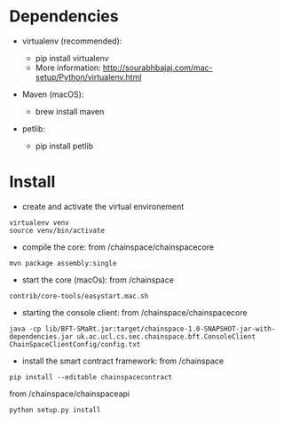 # Dependencies
- virtualenv (recommended):
	- pip install virtualenv
	- More information: http://sourabhbajaj.com/mac-setup/Python/virtualenv.html

- Maven (macOS):
	- brew install maven 

- petlib:
	- pip install petlib
	
# Install
- create and activate the virtual environement
```
virtualenv venv
source venv/bin/activate
```

- compile the core:
from /chainspace/chainspacecore
```
mvn package assembly:single
```

- start the core (macOs):
from /chainspace
```
contrib/core-tools/easystart.mac.sh
```

- starting the console client:
from /chainspace/chainspacecore
```
java -cp lib/BFT-SMaRt.jar:target/chainspace-1.0-SNAPSHOT-jar-with-dependencies.jar uk.ac.ucl.cs.sec.chainspace.bft.ConsoleClient ChainSpaceClientConfig/config.txt
```

- install the smart contract framework:
from /chainspace
```
pip install --editable chainspacecontract
```
from /chainspace/chainspaceapi
```
python setup.py install
```

